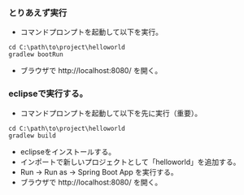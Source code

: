 ### とりあえず実行
- コマンドプロンプトを起動して以下を実行。
```
cd C:\path\to\project\helloworld
gradlew bootRun
```
- ブラウザで http://localhost:8080/ を開く。

### eclipseで実行する。
- コマンドプロンプトを起動して以下を先に実行（重要）。
```
cd C:\path\to\project\helloworld
gradlew build
```
- eclipseをインストールする。
- インポートで新しいプロジェクトとして「helloworld」を追加する。
- Run -> Run as -> Spring Boot App を実行する。
- ブラウザで http://localhost:8080/ を開く。
